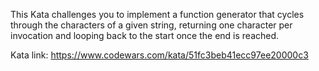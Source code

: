 This Kata challenges you to implement a function generator that cycles through the characters of a given string, returning one character per invocation and looping back to the start once the end is reached.

Kata link: https://www.codewars.com/kata/51fc3beb41ecc97ee20000c3
